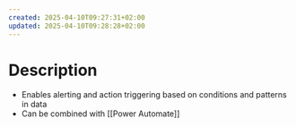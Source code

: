 ```yaml
---
created: 2025-04-10T09:27:31+02:00
updated: 2025-04-10T09:28:28+02:00
---
```

# Description
- Enables alerting and action triggering based on conditions and patterns in data
- Can be combined with [[Power Automate]]